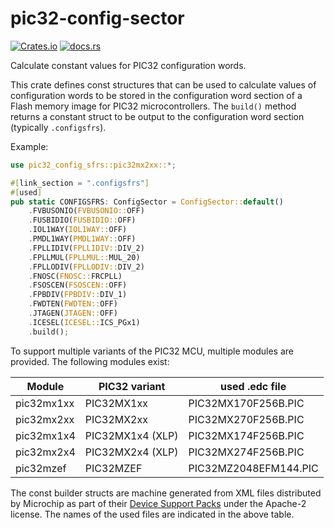 # pic32-config-sector

[![Crates.io](https://img.shields.io/crates/v/pic32-config-sector.svg)](https://crates.io/crates/pic32-config-sector)
[![docs.rs](https://img.shields.io/docsrs/pic32-config-sector.svg)](https://docs.rs/pic32-config-sector)

Calculate constant values for PIC32 configuration words.

This crate defines const structures that can be used to calculate values of
configuration words to be stored in the configuration word section of a Flash
memory image for PIC32 microcontrollers. The `build()` method returns a constant
struct to be output to the configuration word section (typically `.configsfrs`).

Example:

```rust
use pic32_config_sfrs::pic32mx2xx::*;

#[link_section = ".configsfrs"]
#[used]
pub static CONFIGSFRS: ConfigSector = ConfigSector::default()
    .FVBUSONIO(FVBUSONIO::OFF)
    .FUSBIDIO(FUSBIDIO::OFF)
    .IOL1WAY(IOL1WAY::OFF)
    .PMDL1WAY(PMDL1WAY::OFF)
    .FPLLIDIV(FPLLIDIV::DIV_2)
    .FPLLMUL(FPLLMUL::MUL_20)
    .FPLLODIV(FPLLODIV::DIV_2)
    .FNOSC(FNOSC::FRCPLL)
    .FSOSCEN(FSOSCEN::OFF)
    .FPBDIV(FPBDIV::DIV_1)
    .FWDTEN(FWDTEN::OFF)
    .JTAGEN(JTAGEN::OFF)
    .ICESEL(ICESEL::ICS_PGx1)
    .build();
```

To support multiple variants of the PIC32 MCU, multiple modules are provided.
The following modules exist:

| Module | PIC32 variant | used .edc file |
|--------|---------------|----------------|
| pic32mx1xx | PIC32MX1xx | PIC32MX170F256B.PIC |
| pic32mx2xx | PIC32MX2xx | PIC32MX270F256B.PIC |
| pic32mx1x4 | PIC32MX1x4 (XLP) | PIC32MX174F256B.PIC |
| pic32mx2x4 | PIC32MX2x4 (XLP) | PIC32MX274F256B.PIC |
| pic32mzef | PIC32MZEF | PIC32MZ2048EFM144.PIC |

The const builder structs are machine generated from XML files distributed by
Microchip as part of their
[Device Support Packs](https://packs.download.microchip.com) under the
Apache-2 license. The names of the used files are indicated in the above table.
